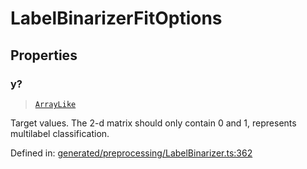 # LabelBinarizerFitOptions

## Properties

### y?

> [`ArrayLike`](../types/ArrayLike.md)

Target values. The 2-d matrix should only contain 0 and 1, represents multilabel classification.

Defined in:  [generated/preprocessing/LabelBinarizer.ts:362](https://github.com/transitive-bullshit/scikit-learn-ts/blob/122b3c0/packages/sklearn/src/generated/preprocessing/LabelBinarizer.ts#L362)
